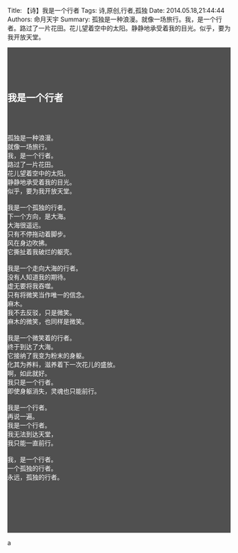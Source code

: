 Title: 【诗】我是一个行者
Tags: 诗,原创,行者,孤独
Date: 2014.05.18,21:44:44
Authors: 命月天宇
Summary: 孤独是一种浪漫。就像一场旅行。我，是一个行者。路过了一片花田。花儿望着空中的太阳。静静地承受着我的目光。似乎，要为我开放天堂。

<div class="text-center" style="color:rgb(255,255,255);background-color:rgb(80,80,80)">

<br><br><br><br>

<h2>我是一个行者</h2>
<br><br>


孤独是一种浪漫。</br>
就像一场旅行。</br>
我，是一个行者。</br>
路过了一片花田。</br>
花儿望着空中的太阳。</br>
静静地承受着我的目光。</br>
似乎，要为我开放天堂。</br>
</br>
我是一个孤独的行者。</br>
下一个方向，是大海。</br>
大海很遥远。</br>
只有不停拖动着脚步。</br>
风在身边吹拂。</br>
它撕扯着我破烂的躯壳。</br>
</br>
我是一个走向大海的行者。</br>
没有人知道我的期待。</br>
虚无要将我吞噬。</br>
只有将微笑当作唯一的信念。</br>
麻木。</br>
我不去反驳，只是微笑。</br>
麻木的微笑，也同样是微笑。</br>
</br>
我是一个微笑着的行者。</br>
终于到达了大海。</br>
它接纳了我变为粉末的身躯。</br>
化其为养料，滋养着下一次花儿的盛放。</br>
啊，如此就好。</br>
我只是一个行者。</br>
即使身躯消失，灵魂也只能前行。</br>
</br>
我是一个行者。</br>
再说一遍。</br>
我是一个行者。</br>
我无法到达天堂，</br>
我只能一直前行。</br>
</br>
我，是一个行者。</br>
一个孤独的行者。</br>
永远，孤独的行者。</br>

<br><br><br><br><br><br>

</div> 

a